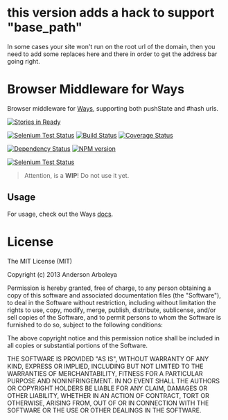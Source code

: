 # this version adds a hack to support "base_path"

In some cases your site won't run on the root url of the domain, then you need
to add some replaces here and there in order to get the address bar going right.

# Browser Middleware for Ways

Browser middleware for [Ways](https://github.com/serpentem/ways), supporting both pushState and #hash urls.

[![Stories in Ready](https://badge.waffle.io/serpentem/ways-browser.png)](http://waffle.io/serpentem/ways-browser)

[![Selenium Test Status](https://saucelabs.com/buildstatus/ways-browser)](https://saucelabs.com/u/ways-browser) [![Build Status](https://travis-ci.org/serpentem/ways-browser.png?branch=master)](http://travis-ci.org/serpentem/ways-browser) [![Coverage Status](https://coveralls.io/repos/serpentem/ways-browser/badge.png)](https://coveralls.io/r/serpentem/ways-browser)

[![Dependency Status](https://gemnasium.com/serpentem/ways-browser.png)](https://gemnasium.com/serpentem/ways-browser) [![NPM version](https://badge.fury.io/js/ways-browser.png)](http://badge.fury.io/js/ways-browser)

[![Selenium Test Status](https://saucelabs.com/browser-matrix/ways-browser.svg)](https://saucelabs.com/u/ways-browser)


> Attention, is a **WIP**! Do not use it yet.

## Usage

For usage, check out the Ways [docs](https://github.com/serpentem/ways/#middlewares).

# License

The MIT License (MIT)

Copyright (c) 2013 Anderson Arboleya

Permission is hereby granted, free of charge, to any person obtaining a copy of
this software and associated documentation files (the "Software"), to deal in
the Software without restriction, including without limitation the rights to
use, copy, modify, merge, publish, distribute, sublicense, and/or sell copies of
the Software, and to permit persons to whom the Software is furnished to do so,
subject to the following conditions:

The above copyright notice and this permission notice shall be included in all
copies or substantial portions of the Software.

THE SOFTWARE IS PROVIDED "AS IS", WITHOUT WARRANTY OF ANY KIND, EXPRESS OR
IMPLIED, INCLUDING BUT NOT LIMITED TO THE WARRANTIES OF MERCHANTABILITY, FITNESS
FOR A PARTICULAR PURPOSE AND NONINFRINGEMENT. IN NO EVENT SHALL THE AUTHORS OR
COPYRIGHT HOLDERS BE LIABLE FOR ANY CLAIM, DAMAGES OR OTHER LIABILITY, WHETHER
IN AN ACTION OF CONTRACT, TORT OR OTHERWISE, ARISING FROM, OUT OF OR IN
CONNECTION WITH THE SOFTWARE OR THE USE OR OTHER DEALINGS IN THE SOFTWARE.